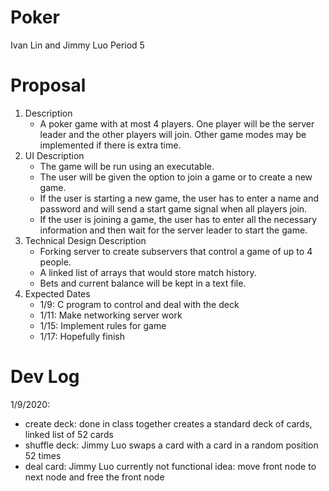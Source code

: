 # Poker
Ivan Lin and Jimmy Luo Period 5

# Proposal
1. Description
   - A poker game with at most 4 players. One player will be the server leader and the other players will join. Other game modes may be implemented if there is extra time.
2. UI Description
   - The game will be run using an executable.
   - The user will be given the option to join a game or to create a new game.
   - If the user is starting a new game, the user has to enter a name and password and will send a start game signal when all players join.
   - If the user is joining a game, the user has to enter all the necessary information and then wait for the server leader to start the game.
3. Technical Design Description
   - Forking server to create subservers that control a game of up to 4 people.
   - A linked list of arrays that would store match history. 
   - Bets and current balance will be kept in a text file.
4. Expected Dates
   - 1/9: C program to control and deal with the deck
   - 1/11: Make networking server work 
   - 1/15: Implement rules for game
   - 1/17: Hopefully finish
# Dev Log 
1/9/2020: 
   - create deck: done in class together
      creates a standard deck of cards, linked list of 52 cards
   - shuffle deck: Jimmy Luo
      swaps a card with a card in a random position 52 times
   - deal card: Jimmy Luo
      currently not functional
      idea: move front node to next node and free the front node
      
   
